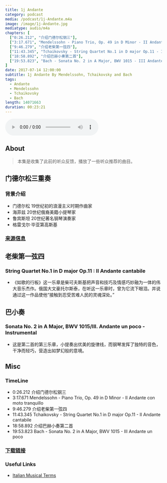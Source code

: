 ```yaml
---
title: 1j Andante
category: podcast
media: /podcast/1j-Andante.m4a
image: /image/1j-Andante.jpg
mediatype: audio/m4a
chapters: [
  ["0:26.212", "介绍门德尔松钢三"],
  ["3:17.671", "Mendelssohn - Piano Trio, Op. 49 in D Minor - II Andante con moto tranquillo"],
  ["9:46.279", "介绍老柴第一弦四"],
  ["11:43.345", "Tchaikovsky - String Quartet No.1 in D major Op.11 - II Andante cantabile"],
  ["18:58.892", "介绍巴赫小奏第二首"],
  ["19:53.823", "Bach - Sonata No. 2 in A Major, BWV 1015 - III Andante un poco"],
]
date: 2017-07-14 12:00:00
subtitle: 1j Andante By Mendelssohn, Tchaikovsky and Bach
tags:
  - Andante
  - Mendelssohn
  - Tchaikovsky
  - Bach
length: 14071663
duration: 00:23:21
---
```


<audio src="//static.sapu.gq/podcast/1j-Andante.m4a" controls preload="metadata"></audio>

## About
> 本集是收集了此前的听众反馈，播放了一些听众推荐的曲目。

<!--more-->

## 门德尔松三重奏
### 背景介绍
- 门德尔松 19世纪初的浪漫主义时期作曲家
- 海菲兹 20世纪俄裔美籍小提琴家
- 鲁宾斯坦 20世纪著名钢琴演奏家
- 格雷戈尔·毕亚第高斯基

### [来源信息](https://www.youtube.com/watch?v=aNQZLn7YTVc)

## 老柴第一弦四
### String Quartet No.1 in D major Op.11 : II Andante cantabile
- 《如歌的行板》这一乐章是柴可夫斯基把声音和技巧及情感巧妙融为一体的伟大音乐杰作。俄国大文豪托尔斯泰，在听这一乐章时，曾为它流下眼泪。并说通过这一作品使他“接触到忍受苦难人民的灵魂深处。”

## 巴小奏
### Sonata No. 2 in A Major, BWV 1015/III. Andante un poco - Instrumental
- 这是第二首的第三乐章，小提奏出优美的旋律线，而钢琴发挥了独特的音色，干净而轻巧，营造出如梦幻般的意境。

## Misc
### TimeLine
- 0:26.212 介绍门德尔松钢三
- 3:17.671 Mendelssohn - Piano Trio, Op. 49 in D Minor - II Andante con moto tranquillo
- 9:46.279 介绍老柴第一弦四
- 11:43.345 Tchaikovsky - String Quartet No.1 in D major Op.11 - II Andante cantabile
- 18:58.892 介绍巴赫小奏第二首
- 19:53.823 Bach - Sonata No. 2 in A Major, BWV 1015 - III Andante un poco

### [下载链接](//static.sapu.gq/podcast/1j-Andante.m4a)

### Useful Links
- [Italian Musical Terms](http://www.musictheory.org.uk/res-musical-terms/italian-musical-terms.php)
